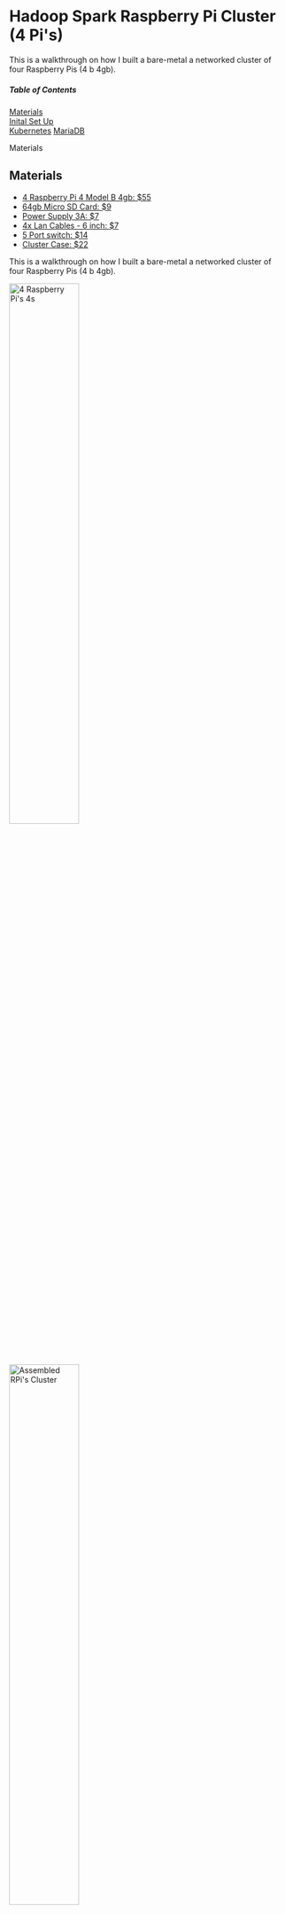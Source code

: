 # Hadoop Spark Raspberry Pi Cluster (4 Pi's)

This is a walkthrough on how I built a bare-metal a networked cluster of four Raspberry Pis (4 b 4gb).

##### Table of Contents  
[Materials](#materials)  
[Inital Set Up](#setup)  
[Kubernetes](#kube)
[MariaDB](#maria)





Materials
<a name="materials"/>
## Materials

* [4 Raspberry Pi 4 Model B 4gb: $55](https://www.adafruit.com/product/4296)
* [64gb Micro SD Card: $9](https://www.amazon.com/SanDisk-128GB-MicroSDXC-Ultra-Memory/dp/B07XDCZ9J3/ref=sr_1_6?dchild=1&keywords=sandisk+64gb+micro+sd+card&qid=1630199018&sr=8-6)
* [Power Supply 3A: $7](https://www.amazon.com/Power-Supply-Adapter-Switch-Raspberry/dp/B07TSDJSQH/ref=sr_1_8?dchild=1&keywords=3a+power+supply+adapter+raspberry+pi&qid=1630198961&sr=8-8)
* [4x Lan Cables - 6 inch: $7](https://www.amazon.com/gp/product/B07ZNWRQBT/ref=ppx_yo_dt_b_asin_title_o01_s00?ie=UTF8&psc=1)
* [5 Port switch: $14](https://www.amazon.com/Ethernet-Splitter-Optimization-Unmanaged-TL-SG105/dp/B00A128S24/ref=sr_1_4?dchild=1&keywords=5+port+hub&qid=1630198782&sr=8-4)
* [Cluster Case: $22](https://www.amazon.com/iUniker-Raspberry-Cluster-Heatsink-4-Layers/dp/B07CTG5N3V/ref=sr_1_1_sspa?dchild=1&keywords=iUniker+cluster&qid=1630015504&s=electronics&sr=1-1-spons&psc=1&smid=A2NBN5PD2G7LDZ&spLa=ZW5jcnlwdGVkUXVhbGlmaWVyPUFCNkM1S0Q0UFBOMk4mZW5jcnlwdGVkSWQ9QTAxMTAwNDNST1ZFWUpWTEQ3QzkmZW5jcnlwdGVkQWRJZD1BMDM1MTQ1NjJMVjJDR1oyQTQyTFUmd2lkZ2V0TmFtZT1zcF9hdGYmYWN0aW9uPWNsaWNrUmVkaXJlY3QmZG9Ob3RMb2dDbGljaz10cnVl
)


This is a walkthrough on how I built a bare-metal a networked cluster of four Raspberry Pis (4 b 4gb).

<img src="https://i.imgur.com/5XSXLmu.jpg" alt="4 Raspberry Pi's 4s" width=50% height=50%>



<img src="https://i.imgur.com/WLjUSeF.jpg" alt="Assembled RPi's Cluster" width=50% height=50%>

Hints:
You can type `vcgencmd measure_temp` in the command line to check the temperatures of your CPU. With the heatsink and fan installed it should be cooler than your typical 50 degrees. I was running at 40ish degrees.

You can also type `top` or `htop` to see your cpu usage.


abc
<a name="setup"/>
## Initial Set Up

a)  Visit: https://www.raspberrypi.org/software/
Download Raspberry Pi Imager for your appropriate OS. (Choices are: windows macOS, ubuntu for x86). Install it.
b)  Visit: https://www.raspberrypi.org/software/operating-systems/
Download Raspberry Pi OS Lite, it is the smallest of the 3 image files at around 450mb. 

<img src="https://i.imgur.com/Q0AWvxK.jpg" alt="Raspberry Pi Imager" width=50% height=50%>

c)  Open the Raspberry Pi Imager. Find your downloaded OS lite file. Mount it. Select your SD card.
It will ask if you want to format it (WARNING: Please back up any files on your micro sd card).
Wait couple minutes. When it is done it will give you a notification. You can safely remove your SD card.

d)  Insert the micro SD card into the Raspberry Pi and wait for it to finish booting (3 minutes). 

e)  Turn off the power source. Remove the micro SD card and plug it back into your computer.

f)  If you are on windows it should auto load the folder, if not open it up the folder and look for `"cmdline.txt"` and open it.

g)  Add the following to the end of the line of text:
```"cgroup_memory=1 cgroup_enable=memory ip=192.168.X.XX::192.168.X.X:255.255.255.0:RaspberryPiXX:eth0:off"``` (replace all X's)
Replace the first IP address to the one you want to set it as. Replace the mask as necessary. Replace the Name as necessary.
Reference(ip=<client-ip>:<server-ip>:<gw-ip>:<netmask>:<hostname>:<device>:<autoconf>)

h) Go back to the folder and open `config.txt`. At the bottom of the file: add `arm_64bit=1`

f) Open Powershell on windows, and go to the drive of your micro SD Card, could be anything from D-E-F-G-H... then type in the appropriate letter drive like: `"F:"`
  Then type in `"new-item ssh"` and you should see a response like this:

  <img src="https://i.imgur.com/VEG9OVv.jpg" alt="PowerShell" width=50% height=50%>
  
g) Insert Micro SD Card back into the Rpi. Plug the power in. Wait a sec. SSH back into the IP address you set at step G. `ssh pi@192.168.0.31` (Your address is likely to be different). Enter `yes` at the first prompt, then the default password is `raspberry`.
  
h) We will now configure the [IP tables](https://linux.die.net/man/8/iptables) (Link to Man pages).
  
  ```
  sudo iptables -F 
  sudo update-alternatives --set iptables /usr/sbin/iptables-legacy 
  sudo update-alternatives --set ip6tables /usr/sbin/ip6tables-legacy 
  sudo reboot
  ```
  
abc
<a name="kube"/>
## Kubernetes
  
a) SSH back into your Raspberry Pi that will be your master node. For me it is `ssh pi@192.168.0.31`
  
b) Install Kubernetes (specifically K3s. You can read the difference [here](https://www.civo.com/blog/k8s-vs-k3s)). 
  ```
  curl -sfL https://get.k3s.io | K3S_KUBECONFIG_MODE="644" sh -s -
  
  #Save this token from the following command to be used later in YOURTOKEN
  
  sudo cat /var/lib/rancher/k3s/server/node-token

  ```
  
  If you sucessfully installed K3s you will see this output:
  
  <img src="https://i.imgur.com/ZhCnhCt.jpg" alt="K3s" width=50% height=50
       
 c) SSH into all your other Raspberry Pi computers. Replace YOURTOKEN with the value you saved from above, your ip address, and pick a name.
  
  ```
  curl -sfL https://get.k3s.io | K3S_TOKEN="YOURTOKEN" K3S_URL="https://[your IP address]:6443" K3S_NODE_NAME="pick a name" sh 
  ```
 d) After you have sucessfully done this for each of your raspberry pi nodes. You can go back to the master node and type in `kubectl get nodes`. You should see all connected nodes with a ready status and the time it has been connected.
       
<img src="https://i.imgur.com/TJvaVtX.jpg" alt="Kube confirmation" width=50% height=50%>
  
    
---
<a name="maria"/>
## MariaDB



